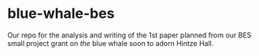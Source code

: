 # blue-whale-bes
Our repo for the analysis and writing of the 1st paper planned from our BES small project grant on *the* blue whale soon to adorn Hintze Hall.
